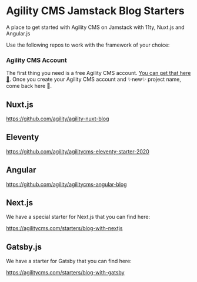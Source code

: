 # Agility CMS Jamstack Blog Starters
A place to get started with Agility CMS on Jamstack with 11ty, Nuxt.js and Angular.js

Use the following repos to work with the framework of your choice:

### Agility CMS Account
The first thing you need is a free Agility CMS account. [You can get that here 👋](https://manager.agilitycms.com/org/subscriptions/instance-setup?template=jamstack-blog&plan=agility-free).
Once you create your Agility CMS account and ✨new✨ project name, come back here 🧐.

## Nuxt.js
https://github.com/agility/agility-nuxt-blog

## Eleventy
https://github.com/agility/agilitycms-eleventy-starter-2020

## Angular
https://github.com/agility/agilitycms-angular-blog

## Next.js
We have a special starter for Next.js that you can find here: 

https://agilitycms.com/starters/blog-with-nextjs

## Gatsby.js
We have a starter for Gatsby that you can find here: 

https://agilitycms.com/starters/blog-with-gatsby

